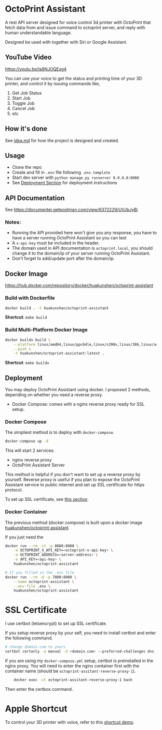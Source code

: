 # OctoPrint Assistant

A rest API server designed for voice control 3d printer with OctoPrint that fetch data from and issue command to octoprint server, and reply with human understandable language.

Designed be used with together with Siri or Google Assistant.

## YouTube Video

https://youtu.be/la8NJOQExg4

You can use your voice to get the status and printing time of your 3D printer, and control it by issuing commands like,

1. Get Job Status
1. Start Job
1. Toggle Job
1. Cancel Job
1. etc

## How it's done

See [idea.md](./idea.md) for how the project is designed and created.

## Usage

- Clone the repo
- Create and fill in `.env` file following `.env.template`
- Start dev server with `python manage.py runserver 0.0.0.0:8080`
- See [Deployment Section](#deployment) for deployment instructions

## API Documentation

See https://documenter.getpostman.com/view/6372229/UVJbJyBi

### Notes:

- Running the API provided here won't give you any response, you have to have a server running OctoPrint Assistant so you can test
- A `x-api-key` must be included in the header.
- The domain used in API documentation is `octoprint.local`, you should change it to the domain/ip of your server running OctoPrint Assistant.
- Don't forget to add/update port after the domain/ip.

## Docker Image

https://hub.docker.com/repository/docker/huakunshen/octoprint-assistant

### Build with Dockerfile

```bash
docker build . -t huakunshen/octoprint-assistant
```

**Shortcut**: `make build`

### Build Multi-Platform Docker Image

```bash
docker buildx build \
    --platform linux/amd64,linux/ppc64le,linux/s390x,linux/386,linux/arm/v7,linux/arm/v6,linux/arm64/v8 \
    --push \
    -t huakunshen/octoprint-assistant:latest .
```

**Shortcut**: `make buildx`

## Deployment

You may deploy OctoPrint Assistant using docker. I proposed 2 methods, depending on whether you need a reverse proxy.

- Docker Compose: comes with a nginx reverse proxy ready for SSL setup.

### Docker Compose

The simpliest method is to deploy with `docker-compose`.

```bash
docker-compose up -d
```

This will start 2 services:

- nginx reverse proxy
- OctoPrint Assistant Server

This method is helpful if you don't want to set up a reverse proxy by yourself. Reverse proxy is useful if you plan to expose the OctoPrint Assistant service to public internet and set up SSL certificate for https protocol.

To set up SSL certificate, see [this section](#ssl-certificate).

### Docker Container

The previous method (docker compose) is built upon a docker image [huakunshen/octoprint-assistant](https://hub.docker.com/repository/docker/huakunshen/octoprint-assistant).

If you just need the

```bash
docker run --rm -it -p 8080:8000 \
    -e OCTOPRINT_X_API_KEY=<octoprint-x-api-key> \
    -e OCTOPRINT_ADDRESS=<server-address> \
    -e API_KEY=<api-key> \
    huakunshen/octoprint-assistant
```

```bash
# If you filled in the .env file
docker run --rm -d -p 7000:8000 \
    --name octoprint-assistant \
    --env-file .env \
    huakunshen/octoprint-assistant
```

# SSL Certificate

I use certbot (letsencrypt) to set up SSL certificate.

If you setup reverse proxy by your self, you need to install certbot and enter the following command.

```bash
# change domain.com to yours
certbot certonly -a manual -d <domain.com> --preferred-challenges dns
```

If you are using my `docker-compose.yml` setup, certbot is preinstalled in the nginx proxy. You will need to enter the nginx container first with the container name (should be `octoprint-assitant-reverse-proxy-1`).

```bash
    docker exec -it octoprint-assitant-reverse-proxy-1 bash
```

Then enter the certbox command.

# Apple Shortcut

To control your 3D printer with voice, refer to this [shortcut demo](./Octoprint.shortcut).
